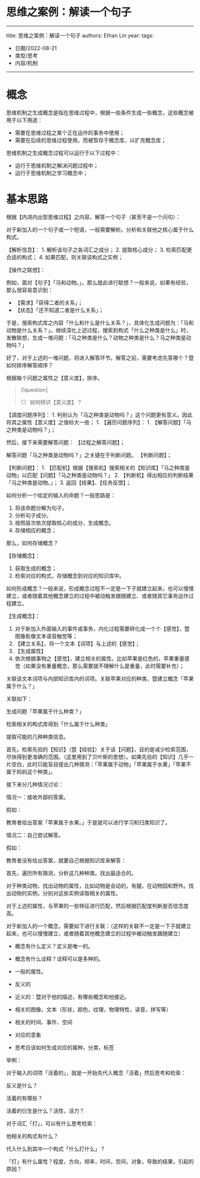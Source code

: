 # 思维之案例：解读一个句子


---
title: 思维之案例：解读一个句子
authors: Ethan Lin
year:
tags:
  - 日期/2022-08-21 
  - 类型/思考 
  - 内容/机制 
---





# 概念

思维机制之生成概念是指在思维过程中，根据一些条件生成一些概念，这些概念被用于以下用途：

- 需要在思维过程之某个正在运作的事务中使用；
- 需要在后续的思维过程使用，而被暂存于概念库，以扩充概念库；



思维机制之生成概念过程可以运行于以下过程中：

- 运行于思维机制之解决问题过程中；
- 运行于思维机制之学习概念中；




# 基本思路



根据【内进内出型思维过程】之内容，解答一个句子（甚至不是一个问句）：

对于新加入的一个句子或一个短语，一般需要解析。分析和关联他之核心属于什么构式。

【解析信息】：
	1. 解析该句子之各词汇之成分；
	2. 提取核心成分；
	3. 检索匹配更合适的构式；
	4. 如果匹配，则关联该构式之实例；



【操作之联想】：

例如，面对【句子】「马和动物。」，那么就此进行联想？一般来说，如果有经验，那么很容易意识到：
- 【需求】「获得二者的关系」；
- 【状态】「还不知道二者是什么关系」；

于是，搜索构式库之内容「什么和什么是什么关系？」，具体化生成问题为：「马和动物是什么关系？」。继续深化上述过程，搜索到构式「什么之种类是什么」时，发散联想，生成一堆问题：「马之种类是什么？动物之种类是什么？马之种类是动物吗？」

好了，对于上述的一堆问题，将进入解答环节。解答之前，需要考虑先答哪个？暨如何排序解答顺序？

根据每个问题之属性之【意义度】，排序。

> [!question] 
> - [ ] 如何辨识【意义度】？





【调度问题序列】：
	1. 判别认为「马之种类是动物吗？」这个问题更有意义。因此将其之属性【意义度】之值标大一些；
	1. 【遍历问题序列】：
		1. 【解答问题】「马之种类是动物吗？」；


然后，接下来需要解答问题：
【过程之解答问题】；


解答问题「马之种类是动物吗？」之关键在于判断问题。
【判断问题】；



【判断问题】：
	1. 【匹配机】根据【搜索机】搜索相关的【知识库】「马之种类是动物」以匹配【问题】「马之种类是动物吗？」
	2. 【判断机】得出相应的判断结果「马之种类是动物。」；
	3. 返回【结果】、【任务反馈】；




如何分析一个给定的输入的命题？一般思路是：
1. 将该命题分解为句子。
2. 分析句子成分。
3. 按照层次依次提取核心的成分，生成概念。
4. 存储相应的概念；


那么，如何存储概念？


【存储概念】：
1. 获取生成的概念；
3. 检索对应的构式，存储概念到对应的知识库中。



如何形成概念？一般来说，形成概念过程不一定是一下子就建立起来，也可以慢慢建立，或者随着其他概念建立的过程中被动触发跟随建立、或者随其它事务运作过程建立。


【生成概念】：
1. 对于新加入外面输入的事件或事务，内化过程需要转化成一个个【感觉】，暨图像影像文本语音触觉等；
2. 【建立关系】，将一个文本【词项】与上述的【感觉】；
3. 【生成属性】
4. 依次根据事物之【感觉】，建立相关的属性。比如苹果是红色的，苹果重量感觉（如果没有重量概念，那么需要就不理解什么是重量，此时需要补充）；

关联该文本词项与内部知识库内的词项。关联苹果对应的种类，暨建立概念「苹果属于什么？」

关联如下：

生成问题「苹果属于什么种类？」

检索相关的构式库得到「什么属于什么种类」

提取可能的几种种类信息。

首先，检索先验的【知识】（暨【经验】）关于该【问题】，目的是减少检索范围，尽快得到更准确的范围。（这里用到了贝叶斯的思想）。如果先验的【知识】几乎一片空白，此时只能盲目提出几种猜测：「苹果属于动物」「苹果属于水果」「苹果不属于妈妈这个种类」。



接下来分几种情况讨论：



情况一：接收外部的答案。

假如：

教育者给出答案「苹果属于水果。」于是就可以进行学习和归类知识了。



情况二：自己尝试解答。

假如：

教育者没有给出答案，就要自己根据知识库来解答：

首先，遍历所有猜测，分析这几种种类。找出最适合的。

对于种类动物，找出动物的属性，比如动物是会动的，有腿，在动物园和野外。找出动物的实例，分别对这些实例读取相关的属性。

对于上述的属性，与苹果的一些特征进行匹配，然后根据匹配度判断是否信念度高。


对于新加入的一个概念，需要如下进行关联：（这样的关联不一定是一下子就建立起来，也可以慢慢建立，或者随着其他概念建立的过程中被动触发跟随建立）

- 概念有什么定义？定义是唯一的。

- 概念有什么诠释？诠释可以是多种的。

- 一般的属性。

- 反义的

- 近义的：暨对于他的描述，有哪些概念和他接近。

- 相关的图像，文本（形状，颜色，纹理，物理特性，读音，拼写等）

- 相关的时间、事件、空间

- 对应的意象

- 思考应该如何生成对应的属种，分类，标签




举例：

对于输入的词项「活着的」，就是一开始先代入概念「活着」然后思考和检索：

反义是什么？

活着的有哪些？

活着的衍生是什么？活性，活力？

对于词汇「打」，可以有什么思考检索：

他相关的构式有什么？

代入什么到其中一个构式「什么打什么」？

「打」有什么属性？程度，方向，频率，时间，空间，对象，导致的结果，引起的原因？